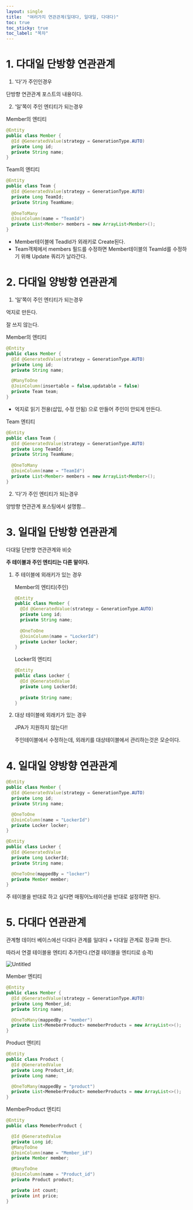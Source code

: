 ```yaml
---
layout: single
title:  "여러가지 연관관계(일대다, 일대일, 다대다)"
toc: true
toc_sticky: true
toc_label: "목차"
---
```


# 1. 다대일 단방향 연관관계

1. ‘다’가 주인인경우
    
  단방향 연관관계 포스트의 내용이다.
    
2. ‘일’쪽이 주인 엔티티가 되는경우
    
  Member의 엔티티
  
  ```java
  @Entity
  public class Member {
    @Id @GeneratedValue(strategy = GenerationType.AUTO)
    private Long id;
    private String name;
  }
  ```
  
  Team의 엔티티
  
  ```java
  @Entity
  public class Team {
    @Id @GeneratedValue(strategy = GenerationType.AUTO)
    private Long TeamId;
    private String TeamName;
    
    @OneToMany
    @JoinColumn(name = "TeamId")
    private List<Member> members = new ArrayList<Member>();
  }
  ```
  
  - Member테이블에 TeadId가 외래키로 Create된다.
  - Team객체에서 members 필드를 수정하면 Member테이블의 TeamId를 수정하기 위해 Update 쿼리가 날라간다.

# 2. 다대일 양방향 연관관계

1. ‘일’쪽이 주인 엔티티가 되는경우
    
  억지로 만든다.
  
  잘 쓰지 않는다.
  
  Member의 엔티티
  
  ```java
  @Entity
  public class Member {
    @Id @GeneratedValue(strategy = GenerationType.AUTO)
    private Long id;
    private String name;

    @ManyToOne
    @JoinColumn(insertable = false,updatable = false)
    private Team team;
  }
  ```
  
  - 억지로 읽기 전용(삽입, 수정 안됨) 으로 만들어 주인이 안되게 만든다.
  
  Team 엔티티
  
  ```java
  @Entity
  public class Team {
    @Id @GeneratedValue(strategy = GenerationType.AUTO)
    private Long TeamId;
    private String TeamName;
    
    @OneToMany
    @JoinColumn(name = "TeamId")
    private List<Member> members = new ArrayList<Member>();
  }
  ```
    
2. ‘다’가 주인 엔티티가 되는경우
    
  양방향 연관관계 포스팅에서 설명함…
    

# 3. 일대일 단방향 연관관계

다대일 단반향 연관관계와 비슷

**주 테이블과 주인 엔티티는 다른 말이다.**

1. 주 테이블에 외래키가 있는 경우
    
    Member의 엔티티(주인)
    
    ```java
    @Entity
    public class Member {
      @Id @GeneratedValue(strategy = GenerationType.AUTO)
      private Long id;
      private String name;
  
      @OneToOne
      @JoinColumn(name = "LockerId")
      private Locker locker;
    }
    ```
    
    Locker의 엔티티
    
    ```java
    @Entity
    public class Locker {
      @Id @GeneratedValue
      private Long LockerId;
  
      private String name;
    }
    ```
    
2. 대상 테이블에 외래키가 있는 경우
    
    JPA가 지원하지 않는다!!
    
    주인테이블에서 수정하는데, 외래키를 대상테이블에서 관리하는것은 모순이다.
    

# 4. 일대일 양방향 연관관계

```java
@Entity
public class Member {
  @Id @GeneratedValue(strategy = GenerationType.AUTO)
  private Long id;
  private String name;

  @OneToOne
  @JoinColumn(name = "LockerId")
  private Locker locker;
}
```

```java
@Entity
public class Locker {
  @Id @GeneratedValue
  private Long LockerId;
  private String name;

  @OneToOne(mappedBy = "locker")
  private Member member;
}
```

주 테이블을 반대로 하고 싶다면 매핑어노테이션을 반대로 설정하면 된다.

# 5. 다대다 연관관계

관계형 데이터 베이스에선 다대다 관계를 일대다 + 다대일 관계로 정규화 한다.

따라서 연결 테이블용 엔티티 추가한다.(연결 테이블을 엔티티로 승격)

![Untitled](https://wakeful-fang-580.notion.site/image/https%3A%2F%2Fs3-us-west-2.amazonaws.com%2Fsecure.notion-static.com%2Fad50fa8c-04ec-46bf-88b4-fcfd89498e20%2FUntitled.png?id=b3d3918e-a416-460c-9421-b218f62d96a0&table=block&spaceId=0a3516d8-1359-4f15-96f8-67198b036621&width=960&userId=&cache=v2)

Member 엔티티

```java
@Entity
public class Member {
  @Id @GeneratedValue(strategy = GenerationType.AUTO)
  private Long Member_id;
  private String name;

  @OneToMany(mappedBy = "member")
  private List<MemeberProduct> memeberProducts = new ArrayList<>();
}
```

Product 엔티티

```java
@Entity
public class Product {
  @Id @GeneratedValue
  private Long Product_id;
  private Long name;

  @OneToMany(mappedBy = "product")
  private List<MemeberProduct> memeberProducts = new ArrayList<>();
}
```

MemberProduct 엔티티

```java
@Entity
public class MemeberProduct {

  @Id @GeneratedValue
  private Long id;
  @ManyToOne
  @JoinColumn(name = "Member_id")
  private Member member;

  @ManyToOne
  @JoinColumn(name = "Product_id")
  private Product product;

  private int count;
  private int price;
}
```